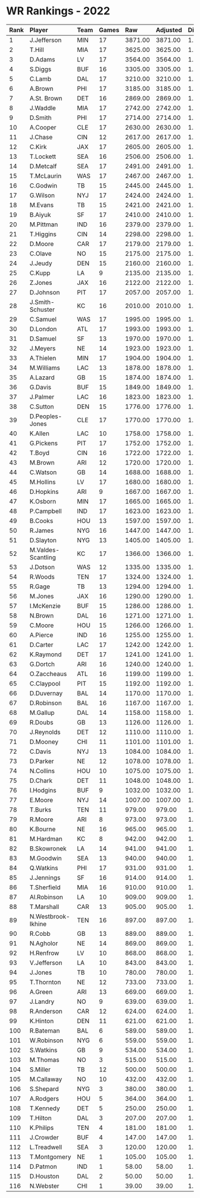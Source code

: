 # WR Rankings - 2022

| Rank | Player             | Team | Games | Raw     | Adjusted | Difficulty | Avg/Game | Typical | Consistency | Trend    |
| :----| :------------------| :----| :-----| :-------| :--------| :----------| :--------| :-------| :-----------| :--------|
| 1    | J.Jefferson        | MIN  | 17    | 3871.00 | 3871.00  | 1.000      | 227.71   | 227.00  | 8/0/9       | +179.9%  |
| 2    | T.Hill             | MIA  | 17    | 3625.00 | 3625.00  | 1.000      | 213.24   | 218.50  | 10/0/7      | +114.8%  |
| 3    | D.Adams            | LV   | 17    | 3564.00 | 3564.00  | 1.000      | 209.65   | 219.00  | 9/1/7       | +185.6%  |
| 4    | S.Diggs            | BUF  | 16    | 3305.00 | 3305.00  | 1.000      | 206.56   | 204.00  | 7/0/9       | +112.1%  |
| 5    | C.Lamb             | DAL  | 17    | 3210.00 | 3210.00  | 1.000      | 188.82   | 169.00  | 6/2/9       | +98.2%   |
| 6    | A.Brown            | PHI  | 17    | 3185.00 | 3185.00  | 1.000      | 187.35   | 176.00  | 8/3/6       | +101.2%  |
| 7    | A.St. Brown        | DET  | 16    | 2869.00 | 2869.00  | 1.000      | 179.31   | 180.50  | 10/1/5      | +124.2%  |
| 8    | J.Waddle           | MIA  | 17    | 2742.00 | 2742.00  | 1.000      | 161.29   | 149.00  | 8/1/8       | +174.9%  |
| 9    | D.Smith            | PHI  | 17    | 2714.00 | 2714.00  | 1.000      | 159.65   | 154.50  | 5/5/7       | +131.1%  |
| 10   | A.Cooper           | CLE  | 17    | 2630.00 | 2630.00  | 1.000      | 154.71   | 159.50  | 9/1/7       | +185.2%  |
| 11   | J.Chase            | CIN  | 12    | 2617.00 | 2617.00  | 1.000      | 218.08   | 234.00  | 7/1/4       | +85.1%   |
| 12   | C.Kirk             | JAX  | 17    | 2605.00 | 2605.00  | 1.000      | 153.24   | 152.00  | 8/0/9       | +153.6%  |
| 13   | T.Lockett          | SEA  | 16    | 2506.00 | 2506.00  | 1.000      | 156.62   | 156.00  | 5/4/7       | +86.1%   |
| 14   | D.Metcalf          | SEA  | 17    | 2491.00 | 2491.00  | 1.000      | 146.53   | 139.50  | 6/3/8       | +131.1%  |
| 15   | T.McLaurin         | WAS  | 17    | 2467.00 | 2467.00  | 1.000      | 145.12   | 144.50  | 9/1/7       | +76.9%   |
| 16   | C.Godwin           | TB   | 15    | 2445.00 | 2445.00  | 1.000      | 163.00   | 159.50  | 7/3/5       | +61.6%   |
| 17   | G.Wilson           | NYJ  | 17    | 2424.00 | 2424.00  | 1.000      | 142.59   | 134.00  | 8/0/9       | +203.6%  |
| 18   | M.Evans            | TB   | 15    | 2421.00 | 2421.00  | 1.000      | 161.40   | 150.50  | 9/1/5       | +137.4%  |
| 19   | B.Aiyuk            | SF   | 17    | 2410.00 | 2410.00  | 1.000      | 141.76   | 129.50  | 6/3/8       | +88.6%   |
| 20   | M.Pittman          | IND  | 16    | 2379.00 | 2379.00  | 1.000      | 148.69   | 161.00  | 10/2/4      | +102.3%  |
| 21   | T.Higgins          | CIN  | 14    | 2298.00 | 2298.00  | 1.000      | 164.14   | 185.50  | 9/0/5       | +102.8%  |
| 22   | D.Moore            | CAR  | 17    | 2179.00 | 2179.00  | 1.000      | 128.18   | 130.50  | 8/2/7       | +246.4%  |
| 23   | C.Olave            | NO   | 15    | 2175.00 | 2175.00  | 1.000      | 145.00   | 137.50  | 7/0/8       | +89.1%   |
| 24   | J.Jeudy            | DEN  | 15    | 2160.00 | 2160.00  | 1.000      | 144.00   | 147.00  | 7/1/7       | +180.9%  |
| 25   | C.Kupp             | LA   | 9     | 2135.00 | 2135.00  | 1.000      | 237.22   | 237.00  | 3/1/5       | INACTIVE |
| 26   | Z.Jones            | JAX  | 16    | 2122.00 | 2122.00  | 1.000      | 132.62   | 145.00  | 10/1/5      | +219.4%  |
| 27   | D.Johnson          | PIT  | 17    | 2057.00 | 2057.00  | 1.000      | 121.00   | 120.50  | 8/2/7       | +67.9%   |
| 28   | J.Smith-Schuster   | KC   | 16    | 2010.00 | 2010.00  | 1.000      | 125.62   | 133.50  | 9/0/7       | +207.7%  |
| 29   | C.Samuel           | WAS  | 17    | 1995.00 | 1995.00  | 1.000      | 117.35   | 121.00  | 8/1/8       | +198.3%  |
| 30   | D.London           | ATL  | 17    | 1993.00 | 1993.00  | 1.000      | 117.24   | 114.00  | 8/1/8       | +158.5%  |
| 31   | D.Samuel           | SF   | 13    | 1970.00 | 1970.00  | 1.000      | 151.54   | 142.50  | 5/0/8       | +80.2%   |
| 32   | J.Meyers           | NE   | 14    | 1923.00 | 1923.00  | 1.000      | 137.36   | 152.00  | 9/0/5       | +101.9%  |
| 33   | A.Thielen          | MIN  | 17    | 1904.00 | 1904.00  | 1.000      | 112.00   | 107.00  | 7/3/7       | +134.7%  |
| 34   | M.Williams         | LAC  | 13    | 1878.00 | 1878.00  | 1.000      | 144.46   | 149.00  | 7/0/6       | +211.7%  |
| 35   | A.Lazard           | GB   | 15    | 1874.00 | 1874.00  | 1.000      | 124.93   | 117.50  | 4/1/10      | +83.5%   |
| 36   | G.Davis            | BUF  | 15    | 1849.00 | 1849.00  | 1.000      | 123.27   | 119.00  | 9/0/6       | +142.7%  |
| 37   | J.Palmer           | LAC  | 16    | 1823.00 | 1823.00  | 1.000      | 113.94   | 115.50  | 9/1/6       | +181.4%  |
| 38   | C.Sutton           | DEN  | 15    | 1776.00 | 1776.00  | 1.000      | 118.40   | 110.50  | 5/0/10      | +127.7%  |
| 39   | D.Peoples-Jones    | CLE  | 17    | 1770.00 | 1770.00  | 1.000      | 104.12   | 104.00  | 7/1/9       | +177.9%  |
| 40   | K.Allen            | LAC  | 10    | 1758.00 | 1758.00  | 1.000      | 175.80   | 179.50  | 5/1/4       | +98.0%   |
| 41   | G.Pickens          | PIT  | 17    | 1752.00 | 1752.00  | 1.000      | 103.06   | 109.50  | 9/1/7       | +220.9%  |
| 42   | T.Boyd             | CIN  | 16    | 1722.00 | 1722.00  | 1.000      | 107.62   | 102.00  | 7/2/7       | +166.4%  |
| 43   | M.Brown            | ARI  | 12    | 1720.00 | 1720.00  | 1.000      | 143.33   | 161.00  | 9/0/3       | +113.9%  |
| 44   | C.Watson           | GB   | 14    | 1688.00 | 1688.00  | 1.000      | 120.57   | 123.00  | 8/1/5       | +324.2%  |
| 45   | M.Hollins          | LV   | 17    | 1680.00 | 1680.00  | 1.000      | 98.82    | 87.50   | 8/0/9       | +240.2%  |
| 46   | D.Hopkins          | ARI  | 9     | 1667.00 | 1667.00  | 1.000      | 185.22   | 184.50  | 4/1/4       | +91.1%   |
| 47   | K.Osborn           | MIN  | 17    | 1665.00 | 1665.00  | 1.000      | 97.94    | 92.50   | 9/2/6       | +318.0%  |
| 48   | P.Campbell         | IND  | 17    | 1623.00 | 1623.00  | 1.000      | 95.47    | 86.00   | 8/1/8       | +241.8%  |
| 49   | B.Cooks            | HOU  | 13    | 1597.00 | 1597.00  | 1.000      | 122.85   | 118.00  | 6/3/4       | +75.5%   |
| 50   | R.James            | NYG  | 16    | 1447.00 | 1447.00  | 1.000      | 90.44    | 93.50   | 7/2/7       | +352.3%  |
| 51   | D.Slayton          | NYG  | 13    | 1405.00 | 1405.00  | 1.000      | 108.08   | 108.50  | 5/1/7       | +153.5%  |
| 52   | M.Valdes-Scantling | KC   | 17    | 1366.00 | 1366.00  | 1.000      | 80.35    | 71.50   | 7/1/9       | +219.9%  |
| 53   | J.Dotson           | WAS  | 12    | 1335.00 | 1335.00  | 1.000      | 111.25   | 111.00  | 5/1/6       | +243.5%  |
| 54   | R.Woods            | TEN  | 17    | 1324.00 | 1324.00  | 1.000      | 77.88    | 78.50   | 8/1/8       | +192.0%  |
| 55   | R.Gage             | TB   | 13    | 1294.00 | 1294.00  | 1.000      | 99.54    | 79.50   | 6/0/7       | +214.7%  |
| 56   | M.Jones            | JAX  | 16    | 1290.00 | 1290.00  | 1.000      | 80.62    | 81.50   | 8/0/8       | +205.7%  |
| 57   | I.McKenzie         | BUF  | 15    | 1286.00 | 1286.00  | 1.000      | 85.73    | 73.00   | 7/1/7       | +232.4%  |
| 58   | N.Brown            | DAL  | 16    | 1271.00 | 1271.00  | 1.000      | 79.44    | 81.00   | 9/0/7       | +476.1%  |
| 59   | C.Moore            | HOU  | 15    | 1266.00 | 1266.00  | 1.000      | 84.40    | 75.50   | 7/1/7       | +165.3%  |
| 60   | A.Pierce           | IND  | 16    | 1255.00 | 1255.00  | 1.000      | 78.44    | 83.50   | 10/0/6      | +284.6%  |
| 61   | D.Carter           | LAC  | 17    | 1242.00 | 1242.00  | 1.000      | 73.06    | 59.50   | 8/0/9       | +289.0%  |
| 62   | K.Raymond          | DET  | 17    | 1241.00 | 1241.00  | 1.000      | 73.00    | 73.50   | 6/0/11      | +177.6%  |
| 63   | G.Dortch           | ARI  | 16    | 1240.00 | 1240.00  | 1.000      | 77.50    | 74.50   | 9/1/6       | +1546.5% |
| 64   | O.Zaccheaus        | ATL  | 16    | 1199.00 | 1199.00  | 1.000      | 74.94    | 73.00   | 7/2/7       | +141.6%  |
| 65   | C.Claypool         | PIT  | 15    | 1192.00 | 1192.00  | 1.000      | 79.47    | 70.50   | 6/0/9       | +213.7%  |
| 66   | D.Duvernay         | BAL  | 14    | 1170.00 | 1170.00  | 1.000      | 83.57    | 76.00   | 7/0/7       | INACTIVE |
| 67   | D.Robinson         | BAL  | 16    | 1167.00 | 1167.00  | 1.000      | 72.94    | 72.50   | 10/1/5      | +235.4%  |
| 68   | M.Gallup           | DAL  | 14    | 1158.00 | 1158.00  | 1.000      | 82.71    | 77.00   | 4/3/7       | +141.6%  |
| 69   | R.Doubs            | GB   | 13    | 1126.00 | 1126.00  | 1.000      | 86.62    | 81.00   | 6/2/5       | +247.1%  |
| 70   | J.Reynolds         | DET  | 12    | 1110.00 | 1110.00  | 1.000      | 92.50    | 107.50  | 7/0/5       | +313.9%  |
| 71   | D.Mooney           | CHI  | 11    | 1101.00 | 1101.00  | 1.000      | 100.09   | 99.00   | 4/2/5       | INACTIVE |
| 72   | C.Davis            | NYJ  | 13    | 1084.00 | 1084.00  | 1.000      | 83.38    | 94.50   | 9/0/4       | +283.5%  |
| 73   | D.Parker           | NE   | 12    | 1078.00 | 1078.00  | 1.000      | 89.83    | 82.50   | 6/0/6       | +461.3%  |
| 74   | N.Collins          | HOU  | 10    | 1075.00 | 1075.00  | 1.000      | 107.50   | 95.00   | 3/0/7       | INACTIVE |
| 75   | D.Chark            | DET  | 11    | 1048.00 | 1048.00  | 1.000      | 95.27    | 94.00   | 6/1/4       | +299.2%  |
| 76   | I.Hodgins          | BUF  | 9     | 1032.00 | 1032.00  | 1.000      | 114.67   | 103.00  | 5/0/4       | +122.4%  |
| 77   | E.Moore            | NYJ  | 14    | 1007.00 | 1007.00  | 1.000      | 71.93    | 75.00   | 7/1/6       | +228.5%  |
| 78   | T.Burks            | TEN  | 11    | 979.00  | 979.00   | 1.000      | 89.00    | 83.00   | 5/1/5       | +148.3%  |
| 79   | R.Moore            | ARI  | 8     | 973.00  | 973.00   | 1.000      | 121.62   | 127.00  | 3/1/4       | INACTIVE |
| 80   | K.Bourne           | NE   | 16    | 965.00  | 965.00   | 1.000      | 60.31    | 60.00   | 10/0/6      | +361.0%  |
| 81   | M.Hardman          | KC   | 8     | 942.00  | 942.00   | 1.000      | 117.75   | 144.00  | 6/0/2       | INACTIVE |
| 82   | B.Skowronek        | LA   | 14    | 941.00  | 941.00   | 1.000      | 67.21    | 67.00   | 9/0/5       | INACTIVE |
| 83   | M.Goodwin          | SEA  | 13    | 940.00  | 940.00   | 1.000      | 72.31    | 61.00   | 7/1/5       | +429.3%  |
| 84   | Q.Watkins          | PHI  | 17    | 931.00  | 931.00   | 1.000      | 54.76    | 50.50   | 9/0/8       | +563.4%  |
| 85   | J.Jennings         | SF   | 16    | 914.00  | 914.00   | 1.000      | 57.12    | 47.50   | 6/1/9       | +200.9%  |
| 86   | T.Sherfield        | MIA  | 16    | 910.00  | 910.00   | 1.000      | 56.88    | 51.50   | 9/0/7       | +276.4%  |
| 87   | Al.Robinson        | LA   | 10    | 909.00  | 909.00   | 1.000      | 90.90    | 97.50   | 5/1/4       | INACTIVE |
| 88   | T.Marshall         | CAR  | 13    | 905.00  | 905.00   | 1.000      | 69.62    | 62.00   | 7/0/6       | +200.2%  |
| 89   | N.Westbrook-Ikhine | TEN  | 16    | 897.00  | 897.00   | 1.000      | 56.06    | 51.50   | 10/1/5      | +867.9%  |
| 90   | R.Cobb             | GB   | 13    | 889.00  | 889.00   | 1.000      | 68.38    | 56.00   | 6/0/7       | +278.9%  |
| 91   | N.Agholor          | NE   | 14    | 869.00  | 869.00   | 1.000      | 62.07    | 42.50   | 6/2/6       | +705.2%  |
| 92   | H.Renfrow          | LV   | 10    | 868.00  | 868.00   | 1.000      | 86.80    | 100.00  | 7/0/3       | +175.8%  |
| 93   | V.Jefferson        | LA   | 10    | 843.00  | 843.00   | 1.000      | 84.30    | 84.00   | 4/1/5       | +107.7%  |
| 94   | J.Jones            | TB   | 10    | 780.00  | 780.00   | 1.000      | 78.00    | 71.00   | 4/1/5       | +173.2%  |
| 95   | T.Thornton         | NE   | 12    | 733.00  | 733.00   | 1.000      | 61.08    | 51.00   | 8/0/4       | +272.9%  |
| 96   | A.Green            | ARI  | 13    | 669.00  | 669.00   | 1.000      | 51.46    | 40.00   | 6/2/5       | +451.4%  |
| 97   | J.Landry           | NO   | 9     | 639.00  | 639.00   | 1.000      | 71.00    | 59.00   | 5/0/4       | INACTIVE |
| 98   | R.Anderson         | CAR  | 12    | 624.00  | 624.00   | 1.000      | 52.00    | 42.00   | 7/0/5       | +501.1%  |
| 99   | K.Hinton           | DEN  | 11    | 621.00  | 621.00   | 1.000      | 56.45    | 59.00   | 6/0/5       | +304.9%  |
| 100  | R.Bateman          | BAL  | 6     | 589.00  | 589.00   | 1.000      | 98.17    | 99.50   | 4/0/2       | INACTIVE |
| 101  | W.Robinson         | NYG  | 6     | 559.00  | 559.00   | 1.000      | 93.17    | 81.50   | 3/0/3       | INACTIVE |
| 102  | S.Watkins          | GB   | 9     | 534.00  | 534.00   | 1.000      | 59.33    | 56.00   | 5/0/4       | +234.8%  |
| 103  | M.Thomas           | NO   | 3     | 515.00  | 515.00   | 1.000      | 171.67   | 171.67  | 1/0/2       | INACTIVE |
| 104  | S.Miller           | TB   | 12    | 500.00  | 500.00   | 1.000      | 41.67    | 54.50   | 9/0/3       | +457.9%  |
| 105  | M.Callaway         | NO   | 10    | 432.00  | 432.00   | 1.000      | 43.20    | 41.00   | 5/0/5       | +383.8%  |
| 106  | S.Shepard          | NYG  | 3     | 380.00  | 380.00   | 1.000      | 126.67   | 126.67  | 2/0/1       | INACTIVE |
| 107  | A.Rodgers          | HOU  | 5     | 364.00  | 364.00   | 1.000      | 72.80    | 54.50   | 2/1/2       | N/A      |
| 108  | T.Kennedy          | DET  | 5     | 250.00  | 250.00   | 1.000      | 50.00    | 47.00   | 3/0/2       | INACTIVE |
| 109  | T.Hilton           | DAL  | 3     | 207.00  | 207.00   | 1.000      | 69.00    | 69.00   | 2/0/1       | N/A      |
| 110  | K.Philips          | TEN  | 4     | 181.00  | 181.00   | 1.000      | 45.25    | 78.50   | 3/0/1       | INACTIVE |
| 111  | J.Crowder          | BUF  | 4     | 147.00  | 147.00   | 1.000      | 36.75    | 45.50   | 3/0/1       | INACTIVE |
| 112  | L.Treadwell        | SEA  | 3     | 120.00  | 120.00   | 1.000      | 40.00    | 40.00   | 2/0/1       | N/A      |
| 113  | T.Montgomery       | NE   | 1     | 105.00  | 105.00   | 1.000      | 105.00   | 105.00  | 0/1/0       | INACTIVE |
| 114  | D.Patmon           | IND  | 1     | 58.00   | 58.00    | 1.000      | 58.00    | 58.00   | 0/1/0       | INACTIVE |
| 115  | D.Houston          | DAL  | 2     | 50.00   | 50.00    | 1.000      | 25.00    | 25.00   | 1/0/1       | INACTIVE |
| 116  | N.Webster          | CHI  | 1     | 39.00   | 39.00    | 1.000      | 39.00    | 39.00   | 0/1/0       | INACTIVE |

